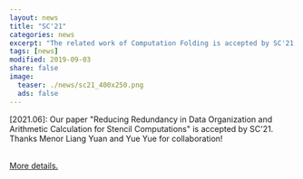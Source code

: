 ```yaml
---
layout: news
title: "SC'21"
categories: news
excerpt: "The related work of Computation Folding is accepted by SC'21."  
tags: [news]
modified: 2019-09-03
share: false
image: 
  teaser: ./news/sc21_400x250.png
  ads: false  
---
```



\[2021.06\]: Our paper "Reducing Redundancy in Data Organization and Arithmetic Calculation for Stencil Computations" is accepted by SC'21. Thanks Menor Liang Yuan and Yue Yue for collaboration!

<a href="https://sc21.supercomputing.org/presentation/?id=pap180&sess=sess164"><br>More details.</a>
